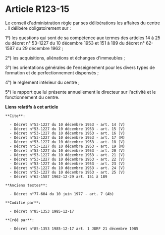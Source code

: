 # Article R123-15

Le conseil d'administration règle par ses délibérations les affaires du centre   . Il délibère obligatoirement sur : 

1°) les questions qui sont de sa compétence aux termes des articles 14 à 25 du décret n° 53-1227 du 10 décembre 1953 et 151 à
189 du décret n° 62-1587 du 29 décembre 1962 ; 

2°) les acquisitions, aliénations et échanges d'immeubles ; 

3°) les orientations générales de l'enseignement pour les divers types de formation et de perfectionnement dispensés ; 

4°) le règlement intérieur du centre ; 

5°) le rapport que lui présente annuellement le directeur sur l'activité et le fonctionnement du centre.

**Liens relatifs à cet article**

	**Cite**:

	  - Décret n°53-1227 du 10 décembre 1953 - art. 14 (V)
	  - Décret n°53-1227 du 10 décembre 1953 - art. 15 (V)
	  - Décret n°53-1227 du 10 décembre 1953 - art. 16 (V)
	  - Décret n°53-1227 du 10 décembre 1953 - art. 17 (M)
	  - Décret n°53-1227 du 10 décembre 1953 - art. 18 (V)
	  - Décret n°53-1227 du 10 décembre 1953 - art. 19 (M)
	  - Décret n°53-1227 du 10 décembre 1953 - art. 20 (V)
	  - Décret n°53-1227 du 10 décembre 1953 - art. 21 (V)
	  - Décret n°53-1227 du 10 décembre 1953 - art. 22 (V)
	  - Décret n°53-1227 du 10 décembre 1953 - art. 23 (V)
	  - Décret n°53-1227 du 10 décembre 1953 - art. 24 (V)
	  - Décret n°53-1227 du 10 décembre 1953 - art. 25 (V)
	  - Décret n°62-1587 1962-12-29 art. 151 à 189

	**Anciens textes**:

	  - Décret n°77-604 du 10 juin 1977 - art. 7 (Ab)

	**Codifié par**:

	  - Décret n°85-1353 1985-12-17

	**Créé par**:

	  - Décret n°85-1353 1985-12-17 art. 1 JORF 21 décembre 1985

